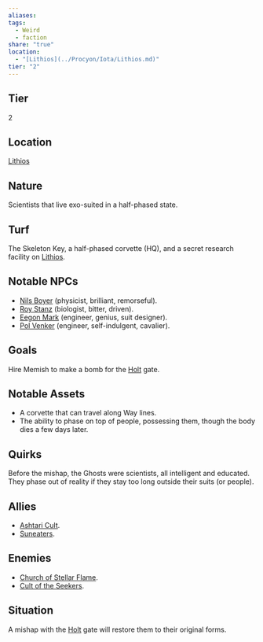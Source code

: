 ```yaml
---
aliases: 
tags:
  - Weird
  - faction
share: "true"
location:
  - "[Lithios](../Procyon/Iota/Lithios.md)"
tier: "2"
---
```

## Tier

2

## Location

[Lithios](../Procyon/Iota/Lithios.md)

## Nature

Scientists that live exo-suited in a half-phased state.

## Turf

The Skeleton Key, a half-phased corvette (HQ), and a secret research facility on [Lithios](../Procyon/Iota/Lithios.md).

## Notable NPCs

- [Nils Boyer](Nils%20Boyer.md) (physicist, brilliant, remorseful).
- [Roy Stanz](Roy%20Stanz.md) (biologist, bitter, driven).
- [Eegon Mark](Eegon%20Mark.md) (engineer, genius, suit designer).
- [Pol Venker](Pol%20Venker.md) (engineer, self-indulgent, cavalier).


## Goals

Hire Memish to make a bomb for the [Holt](../Procyon/Holt/index.md) gate.

## Notable Assets

- A corvette that can travel along Way lines.
- The ability to phase on top of people, possessing them, though the body dies a few days later.


## Quirks

Before the mishap, the Ghosts were scientists, all intelligent and educated. They phase out of reality if they stay too long outside their suits (or people).

## Allies

- [Ashtari Cult](./Ashtari%20Cult.md).
- [Suneaters](./Suneaters.md).


## Enemies

- [Church of Stellar Flame](./Church%20of%20Stellar%20Flame.md).
- [Cult of the Seekers](./Cult%20of%20the%20Seekers.md).


## Situation

A mishap with the [Holt](../Procyon/Holt/index.md) gate will restore them to their original forms.
